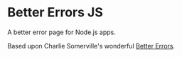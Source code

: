 Better Errors JS
================

A better error page for Node.js apps.

Based upon Charlie Somerville's wonderful [Better Errors][better-errors-rb].

[better-errors-rb]: https://github.com/charliesome/better_errors
